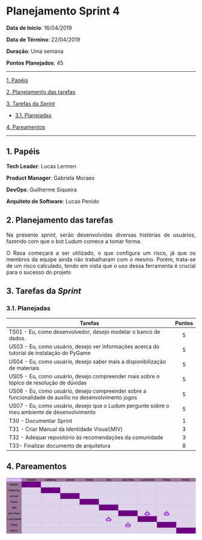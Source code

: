 # Planejamento Sprint 4

**Data de Início**: 16/04/2019

**Data de Término**: 22/04/2019

**Duração**: Uma semana

**Pontos Planejados**: 45

-------

[1. Papéis](#_1-papéis)

[2. Planejamento das tarefas](#_2-planejamento-das-tarefas)

[3. Tarefas da _Sprint_](#_3-tarefas-da-sprint)  

  * [3.1. Planejadas](#_31-planejadas)

[4. Pareamentos](#_4-pareamentos_)  

-------

## 1. Papéis

**Tech Leader**: Lucas Lermen

**Product Manager**: Gabriela Moraes

**DevOps**: Guilherme Siqueira

**Arquiteto de Software**: Lucas Penido


## 2. Planejamento das tarefas

<p align = "justify"> Na presente <i>sprint</i>, serão desenvolvidas diversas histórias de usuários, fazendo com que o bot Ludum comece a tomar forma.</p>
<p align = "justify"> O Rasa começará a ser utilizado, o que configura um risco, já que os membros da equipe ainda não trabalharam com o mesmo. Porém, trata-se de um risco calculado, tendo em vista que o uso dessa ferramenta é crucial para o sucesso do projeto </p>


## 3. Tarefas da _Sprint_

### 3.1. Planejadas

|Tarefas|Pontos|
|-|:--:|
| TS01 - Eu, como desenvolvedor, desejo modelar o banco de dados.| 5 |
| US03 - Eu, como usuário, desejo ver informações acerca do tutorial de instalação do PyGame| 5 |
| US04 - Eu, como usuário, desejo saber mais a disponibilização de materiais | 5 |
| US05 - Eu, como usuário, desejo compreender mais sobre o tópico de resolução de dúvidas  | 5 |
| US06 - Eu, como usuário, desejo compreender sobre a funcionalidade de auxílio no desenvolvimento jogos | 5 |
| US07 - Eu, como usuário, desejo que o Ludum pergunte sobre o meu ambiente de desenvolvimento | 5 |
| T30 - Documentar Sprint | 1 |
| T31 - Criar Manual da Identidade Visual(MIV) | 3 |
| T32 - Adequar repositório às recomendações da comunidade| 3 |
| T33- Finalizar documento de arquitetura | 8 |

## 4. Pareamentos

![](./imagens/quadropareamento-sprint4.png)

